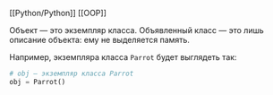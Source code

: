 [[Python/Python]]
[[OOP]]

Объект — это экземпляр класса. Объявленный класс — это лишь описание объекта: ему не выделяется память.

Например, экземпляра класса `Parrot` будет выглядеть так:

```python
# obj — экземпляр класса Parrot
obj = Parrot()
```

